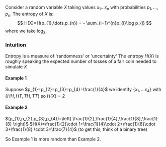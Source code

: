 Consider a random variable $X$ taking values $x_{1}\dots x_{n}$ with probabilities $p_{1},\dots,p_{n}$. 
The entropy of $X$ is:
$$
H(X)=H(p_{1},\dots,p_{n}) = - \sum_{i=1}^{n}p_{i}\log p_{i}
$$
where we take $\log_{2}$.

### Intuition
Entropy is a measure of 'randomness' or 'uncertainty'
The entropy $H(X)$ is roughly speaking the expected number of tosses of a fair coin needed to simulate $X$
#### Example 1
Suppose $p_{1}=p_{2}=p_{3}=p_{4}=\frac{1}{4}$
we identify $\{ x_{1},\dots x_{4} \}$ with $\{ H H, HT, TH, TT \}$
so $H(X)=2$
#### Example 2
$(p_{1},p_{2},p_{3},p_{4})=\left( \frac{1}{2},\frac{1}{4},\frac{1}{8},\frac{1}{8} \right)$
$H(X)=\frac{1}{2}\cdot 1+\frac{1}{4}\cdot 2+\frac{1}{8}\cdot 3+\frac{1}{8} \cdot 3=\frac{7}{4}$
(to get this, think of a binary tree)

So Example 1 is more random than Example 2.

